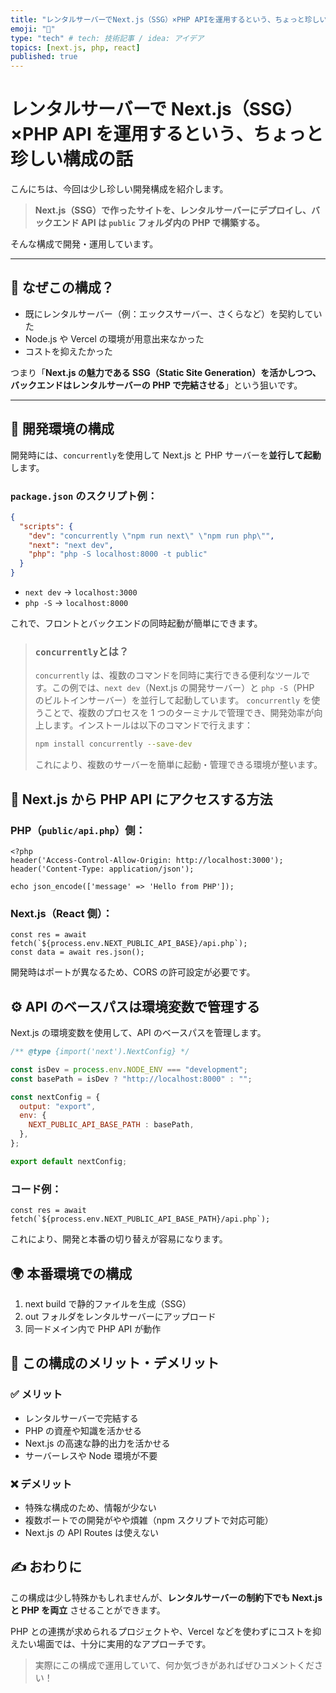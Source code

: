 ```yaml
---
title: "レンタルサーバーでNext.js（SSG）×PHP APIを運用するという、ちょっと珍しい構成の話…"
emoji: "🙌"
type: "tech" # tech: 技術記事 / idea: アイデア
topics: [next.js, php, react]
published: true
---
```


# レンタルサーバーで Next.js（SSG）×PHP API を運用するという、ちょっと珍しい構成の話

こんにちは、今回は少し珍しい開発構成を紹介します。

> **Next.js（SSG）で作ったサイトを、レンタルサーバーにデプロイし、バックエンド API は `public` フォルダ内の PHP で構築する。**

そんな構成で開発・運用しています。

---

## 🧱 なぜこの構成？

- 既にレンタルサーバー（例：エックスサーバー、さくらなど）を契約していた
- Node.js や Vercel の環境が用意出来なかった
- コストを抑えたかった

つまり「**Next.js の魅力である SSG（Static Site Generation）を活かしつつ、バックエンドはレンタルサーバーの PHP で完結させる**」という狙いです。

---

## 🧪 開発環境の構成

開発時には、`concurrently`を使用して Next.js と PHP サーバーを**並行して起動**します。

### `package.json` のスクリプト例：

```json:package.json
{
  "scripts": {
    "dev": "concurrently \"npm run next\" \"npm run php\"",
    "next": "next dev",
    "php": "php -S localhost:8000 -t public"
  }
}
```

- `next dev` → `localhost:3000`
- `php -S` → `localhost:8000`

これで、フロントとバックエンドの同時起動が簡単にできます。

> ### `concurrently`とは？
>
> `concurrently` は、複数のコマンドを同時に実行できる便利なツールです。この例では、`next dev`（Next.js の開発サーバー）と `php -S`（PHP のビルトインサーバー）を並行して起動しています。
> `concurrently` を使うことで、複数のプロセスを 1 つのターミナルで管理でき、開発効率が向上します。インストールは以下のコマンドで行えます：
>
> ```bash
> npm install concurrently --save-dev
> ```
>
> これにより、複数のサーバーを簡単に起動・管理できる環境が整います。

## 🔗 Next.js から PHP API にアクセスする方法

### PHP（`public/api.php`）側：

```php:api.php
<?php
header('Access-Control-Allow-Origin: http://localhost:3000');
header('Content-Type: application/json');

echo json_encode(['message' => 'Hello from PHP']);
```

### Next.js（React 側）：

```typescript:typescript
const res = await fetch(`${process.env.NEXT_PUBLIC_API_BASE}/api.php`);
const data = await res.json();
```

開発時はポートが異なるため、CORS の許可設定が必要です。

## ⚙️ API のベースパスは環境変数で管理する

Next.js の環境変数を使用して、API のベースパスを管理します。

```typescript:next.config.js
/** @type {import('next').NextConfig} */

const isDev = process.env.NODE_ENV === "development";
const basePath = isDev ? "http://localhost:8000" : "";

const nextConfig = {
  output: "export",
  env: {
    NEXT_PUBLIC_API_BASE_PATH : basePath,
  },
};

export default nextConfig;

```

### コード例：

```typescript:typescript
const res = await fetch(`${process.env.NEXT_PUBLIC_API_BASE_PATH}/api.php`);
```

これにより、開発と本番の切り替えが容易になります。

## 🌍 本番環境での構成

1. next build で静的ファイルを生成（SSG）
2. out フォルダをレンタルサーバーにアップロード
3. 同一ドメイン内で PHP API が動作

## 🤔 この構成のメリット・デメリット

### ✅ メリット

- レンタルサーバーで完結する
- PHP の資産や知識を活かせる
- Next.js の高速な静的出力を活かせる
- サーバーレスや Node 環境が不要

### ❌ デメリット

- 特殊な構成のため、情報が少ない
- 複数ポートでの開発がやや煩雑（npm スクリプトで対応可能）
- Next.js の API Routes は使えない

## ✍️ おわりに

この構成は少し特殊かもしれませんが、**レンタルサーバーの制約下でも Next.js と PHP を両立** させることができます。

PHP との連携が求められるプロジェクトや、Vercel などを使わずにコストを抑えたい場面では、十分に実用的なアプローチです。

> 実際にこの構成で運用していて、何か気づきがあればぜひコメントください！
